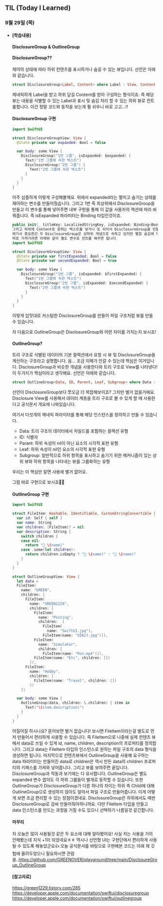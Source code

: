## TIL (Today I Learned)

### 9월 29일 (목)    

- #### [학습내용] 
    #### DisclosureGroup & OutlineGroup   
    #### DisclosureGroup??   

    제어의 상태에 따라 하위 컨텐츠를 표시하거나 숨길 수 있는 뷰입니다.
    선언은 아래와 같습니다.
    ```swift
    struct DisclosureGroup<Label, Content> where Label : View, Content : View
    ```
    제네릭하게 Label을 받고 하위 담길 Content를 받아 구성하는 형식이죠.
    즉 해당 뷰는 내용을 식별할 수 있는 Label과 표시 및 숨김 처리 할 수 있는 하위 뷰로 컨트롤합니다.
    이건 정말 코드와 동작을 보는게 훨 쉬우니 바로 고고...!!

    #### DisclosureGroup 구현
    ```swift
    import SwiftUI

    struct DisclosureGroupView: View {
      @State private var expanded: Bool = false

      var body: some View {
        DisclosureGroup("1번 그룹", isExpanded: $expanded) {
          Text("1번 그룹에 속한 텍스트")
          DisclosureGroup("2번 그룹") {
            Text("2번 그룹에 속한 텍스트")
          }
        }
      }
    }
    ````
    아주 심플하게 이렇게 구성해볼께요.
    위에서 expanded라는 펼치고 숨기는 상태를 제어하는 변수를 만들어줬습니다.
    그리고 1번 즉 최상위에서 DisclosureGroup을 만들고 이 변수를 통해 넣어주면 내부 구현을 통해 이 값을 사용자의 액션에 따라 바꿔줍니다.
    즉 isExpanded 파라미터는 Binding<Bool> 타입인것이죠.
    ```swift
    public init(_ titleKey: LocalizedStringKey, isExpanded: Binding<Bool>, @ViewBuilder content: @escaping () -> Content)
    그리고 하위에 Content로 원하는 텍스트를 넣거나 또 이어서 DisclosureGroup을 만들어 넣을 수도 있습니다.
    여기서 중요한건 두 DisclosureGroup은 상하위 개념으로 속하고 있지만 펼침 숨김에 대해서는 따로 가져가거나 같이 가져갈 수도 있습니다.
    따로 가져가려면 아래와 같이 별도 변수로 컨트롤 해주면 됩니다.
    import SwiftUI

    struct DisclosureGroupView: View {
      @State private var firstExpanded: Bool = false
      @State private var secondExpanded: Bool = true

      var body: some View {
        DisclosureGroup("1번 그룹", isExpanded: $firstExpanded) {
          Text("1번 그룹에 속한 텍스트")
          DisclosureGroup("2번 그룹", isExpanded: $secondExpanded) {
            Text("2번 그룹에 속한 텍스트")
          }
        }
      }
    }
    ```
    이렇게 입맛대로 커스텀한 DisclosureGroup를 만들어 파일 구조처럼 뷰를 만들 수 있습니다.

    자 다음으로 OutlineGroup은 DisclosureGroup와 어떤 차이를 가지는지 보시죠!

    #### OutlineGroup?

    트리 구조로 식별된 데이터의 기본 컬렉션에서 요청 시 뷰 및 DisclosureGroup을 계산하는 구조라고 설명합니다.
    음... 조금 이해가 안갈 수 있는데 핵심은 이거입니다.
    DisclosureGroup과 비슷한 개념을 사용한다와 트리 구조로 View를 나타낸다!
    이 두가지가 핵심이라고 생각해요.
    선언은 아래와 같습니다.
    ```swift
    struct OutlineGroup<Data, ID, Parent, Leaf, Subgroup> where Data : RandomAccessCollection, ID : Hashable
    ```
    선언이 DisclosureGroup보다 쪼오금 더 복잡해보이죠?
    그치만 별거 없을거에요.
    Disclosure View를 사용해서 데이터 계층을 트리 구조로 볼 수 있게 할 때 사용한다고 공식문서 개요에 나와있습니다.

    여기서 다섯개의 제네릭 파라미터를 통해 해당 인스턴스를 정의하고 만들 수 있습니다.
     - Data: 트리 구조의 데이터에서 차일드를 포함하는 컬렉션 유형
     - ID: 식별자
     - Parant: 하위 속성이 nil이 아닌 요소의 시각적 표현 유형
     - Leaf: 하위 속성이 nil인 요소의 시각적 표현 유형
     - Subgroup: 일반적으로 하위 항목을 표시하고 숨기기 위한 메커니즘이 있는 상위 뷰와 하위 항목을 나타내는 뷰를 그룹화하는 유형

    우리는 이 핵심만 알면 사용에 별거 없어요.

    그럼 바로 구현으로 보시죠🏃🏻

    #### OutlineGroup 구현
    ```swift
    import SwiftUI

    struct FileItem: Hashable, Identifiable, CustomStringConvertible {
      var id: Self { self }
      var name: String
      var children: [FileItem]? = nil
      var description: String {
        switch children {
        case nil:
          return "📄 \(name)"
        case .some(let children):
          return children.isEmpty ? "📂 \(name)" : "📁 \(name)"
        }
      }
    }

    struct OutlineGroupView: View {
      let data =
      FileItem(
        name: "GREEN",
        children: [
          FileItem(
            name: "GREEN1229",
            children: [
              FileItem(
                name: "Posting",
                children:  [
                  FileItem(
                    name: "SwiftUI.jpg"),
                  FileItem(name: "UIKit.jpg")]),
              FileItem(
                name: "Simulator",
                children: [
                  FileItem(name: "Run.mp4")]),
              FileItem(name: "Etc", children: [])
            ]),
          FileItem(
            name: "Hobby",
            children: [
              FileItem(name: "Travel", children: [])
            ])
        ])

      var body: some View {
        OutlineGroup(data, children: \.children) { item in
          Text("\(item.description)")
        }
      }
    }
    ```
    어질어질 하시나요?
    뜯어보면 별거 없습니다!
    보시면 FileItem이라는걸 별도로 먼저 만들어서 편리하게 사용할 수 있습니다.
    즉 FileItem으로 나중에 실제 컨텐츠 뷰에서 data로 쓰일 수 있게 id, name, children, description의 프로퍼티를 정의합니다.
    그리고 data는 FileItem 타입의 인스턴스로 원하는 파일 구조의 data 형식을 생성하면 됩니다.
    마지막으로 컨텐츠뷰에서 OutlineGroup을 사용해 요구하는 data 파라미터는 만들어진 data로 children은 역시 만든 data의 children 프로퍼티의 키패스를 가져와 넣어줍니다.
    그리고 뷰를 보여주면 끝입니다.
    DisclosureGroup과 작동과 보기에는 다 유사합니다.
    OutlineGroup은 별도 expanded 변수 없이도 각 하위 그룹들이 별개로 동작할 수 있습니다.
    또한 OutlineGroup가 DisclosureGroup가 다른 하나의 차이는 하위 즉 Child에 대해 OutlineGroup으로 생성하지 않아도
    알아서 파일 구조로 만들어줍니다.
    이게 어떻게 보면 조금 편리할 수 있는 장점이겠네요.
    DisclosureGroup은 하위에서도 매번 DisclosureGroup로 감싸 만들어줘야하니까요.
    다만 FileItem 타입을 만들고 data 인스턴스를 만드는 과정을 거칠 수도 있으니 선택하기 나름일것 같긴합니다.

    #### 마무리

    자 오늘은 많이 사용될것 같은 두 요소에 대해 알아봤어요!
    사실 저는 사용을 거의 안해봤는데 지식 +1이 되었네요ㅎㅎ
    역시나 선언형 UI는 구현단에서 편리하게 사용될 수 있도록 해놓았군요👍
    오늘 공식문서를 바탕으로 구현해본 코드는 아래 제 깃헙에 올려두었으니 필요하시면 관람을..https://github.com/GREENOVER/playground/tree/main/DisclosureGroup_OutlineGroup
 
    #### [참고자료]   
    https://green1229.tistory.com/285   
    https://developer.apple.com/documentation/swiftui/disclosuregroup   
    https://developer.apple.com/documentation/swiftui/outlinegroup   
